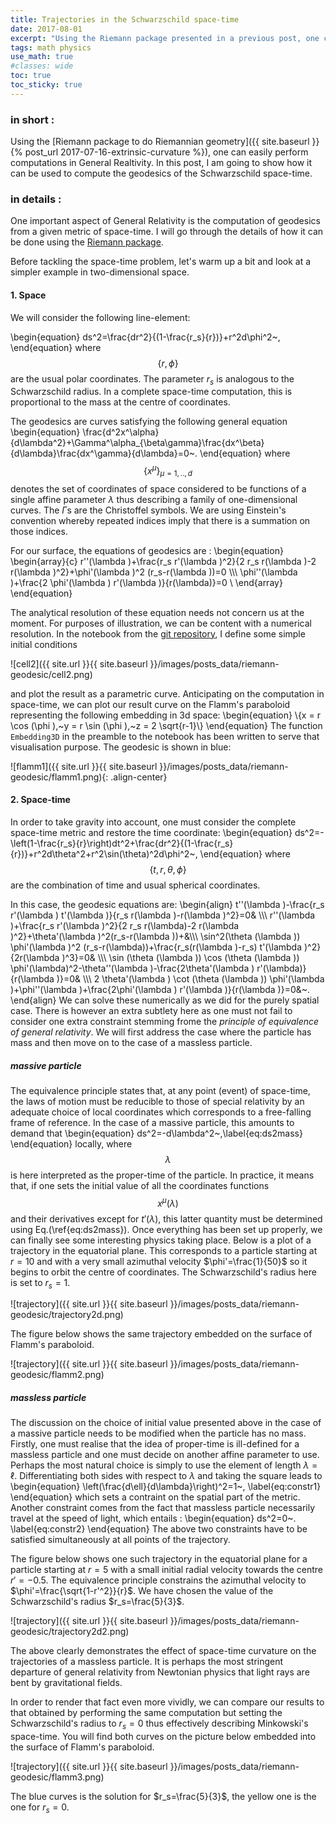 ```yaml
---
title: Trajectories in the Schwarzschild space-time
date: 2017-08-01
excerpt: "Using the Riemann package presented in a previous post, one can easily perform basic computations in General Realtivity. In this post, I am going to show how it can be used to compute the geodesics of the Schwarzschild space-time."
tags: math physics
use_math: true
#classes: wide
toc: true
toc_sticky: true
---
```


### in short :

Using the [Riemann package to do Riemannian geometry]({{ site.baseurl }}{% post_url 2017-07-16-extrinsic-curvature %}), one can easily perform computations in General Realtivity. In this post, I am going to show how it can be used to compute the geodesics of the Schwarzschild space-time.

### in details :

One important aspect of General Relativity is the computation of geodesics from a given metric of space-time. I will go through the details of how it can be done using the [Riemann package](https://github.com/jrekier/Riemann).

Before tackling the space-time problem, let's warm up a bit and look at a simpler example in two-dimensional space.

#### 1. Space

We will consider the following line-element:

\begin{equation}
ds^2=\frac{dr^2}{(1-\frac{r_s}{r})}+r^2d\phi^2~,
\end{equation}
where $$\{r,\phi\}$$ are the usual polar coordinates. The parameter $r_s$ is analogous to the Schwarzschild radius. In a complete space-time computation, this is proportional to the mass at the centre of coordinates.

The geodesics are curves satisfying the following general equation
\begin{equation}
\frac{d^2x^\alpha}{d\lambda^2}+\Gamma^\alpha_{\beta\gamma}\frac{dx^\beta}{d\lambda}\frac{dx^\gamma}{d\lambda}=0~.
\end{equation}
where $$\{x^\mu\}_{\mu=1,..,d}$$ denotes the set of coordinates of space considered to be functions of a single affine parameter $\lambda$ thus describing a family of one-dimensional curves. The $\Gamma$s are the Christoffel symbols. We are using Einstein's convention whereby repeated indices imply that there is a summation on those indices.

For our surface, the equations of geodesics are :
\begin{equation}
\begin{array}{c}
 r''(\lambda )+\frac{r_s r'(\lambda )^2}{2 r_s r(\lambda
   )-2 r(\lambda )^2}+\phi'(\lambda )^2 (r_s-r(\lambda ))=0 \\\\\\
 \phi''(\lambda )+\frac{2 \phi'(\lambda ) r'(\lambda )}{r(\lambda)}=0 \\
\end{array}
\end{equation}

The analytical resolution of these equation needs not concern us at the moment. For purposes of illustration, we can be content with a numerical resolution. In the notebook from the [git repository](https://github.com/jrekier/Riemann), I define some simple initial conditions

![cell2]({{ site.url }}{{ site.baseurl }}/images/posts_data/riemann-geodesic/cell2.png)

and plot the result as a parametric curve. Anticipating on the computation in space-time, we can plot our result curve on the Flamm's paraboloid representing the following embedding in 3d space:
\begin{equation}
\\{x = r \cos (\phi ),~y = r \sin (\phi ),~z = 2 \sqrt{r-1}\\}
\end{equation}
The function `Embedding3D` in the preamble to the notebook has been written to serve that visualisation purpose. The geodesic is shown in blue:

![flamm1]({{ site.url }}{{ site.baseurl }}/images/posts_data/riemann-geodesic/flamm1.png){: .align-center}

#### 2. Space-time

In order to take gravity into account, one must consider the complete space-time metric and restore the time coordinate:
\begin{equation}
ds^2=-\left(1-\frac{r_s}{r}\right)dt^2+\frac{dr^2}{(1-\frac{r_s}{r})}+r^2d\theta^2+r^2\sin(\theta)^2d\phi^2~,
\end{equation}
where $$\{t,r,\theta,\phi\}$$ are the combination of time and usual spherical coordinates.

In this case, the geodesic equations are:
\begin{align}
 t''(\lambda )-\frac{r_s r'(\lambda ) t'(\lambda )}{r_s r(\lambda )-r(\lambda )^2}=0& \\\\\\
 r''(\lambda )+\frac{r_s r'(\lambda )^2}{2 r_s r(\lambda)-2 r(\lambda )^2}+\theta'(\lambda )^2(r_s-r(\lambda ))+&\\\\\\
 \sin^2(\theta (\lambda )) \phi'(\lambda )^2 (r_s-r(\lambda))+\frac{r_s(r(\lambda )-r_s) t'(\lambda )^2}{2r(\lambda )^3}=0& \\\\\\
 \sin (\theta (\lambda )) \cos (\theta (\lambda )) \phi'(\lambda)^2-\theta''(\lambda )-\frac{2\theta'(\lambda ) r'(\lambda)}{r(\lambda )}=0& \\\\\\
 2 \theta'(\lambda ) \cot (\theta (\lambda )) \phi'(\lambda )+\phi''(\lambda )+\frac{2\phi'(\lambda ) r'(\lambda )}{r(\lambda )}=0&~.
\end{align}
We can solve these numerically as we did for the purely spatial case. There is however an extra subtlety here as one must not fail to consider one extra constraint stemming frome the *principle of equivalence of general relativity*. We will first address the case where the particle has mass and then move on to the case of a massless particle.

##### massive particle

The equivalence principle states that, at any point (event) of space-time, the laws of motion must be reducible to those of special relativity by an adequate choice of local coordinates which corresponds to a free-falling frame of reference. In the case of a massive particle, this amounts to demand that
\begin{equation}
ds^2=-d\lambda^2~,\label{eq:ds2mass}
\end{equation}
locally, where $$\lambda$$ is here interpreted as the proper-time of the particle. In practice, it means that, if one sets the initial value of all the coordinates functions $$x^\mu(\lambda)$$ and their derivatives except for $t'(\lambda)$, this latter quantity must be determined using Eq.(\ref{eq:ds2mass}). Once everything has been set up properly, we can finally see some interesting physics taking place. Below is a plot of a trajectory in the equatorial plane. This corresponds to a particle starting at $r=10$ and with a very small azimuthal velocity $\phi'=\frac{1}{50}$ so it begins to orbit the centre of coordinates. The Schwarzschild's radius here is set to $r_s=1$.

![trajectory]({{ site.url }}{{ site.baseurl }}/images/posts_data/riemann-geodesic/trajectory2d.png)

The figure below shows the same trajectory embedded on the surface of Flamm's paraboloid.

![trajectory]({{ site.url }}{{ site.baseurl }}/images/posts_data/riemann-geodesic/flamm2.png)

##### massless particle

The discussion on the choice of initial value presented above in the case of a massive particle needs to be modified when the particle has no mass.
Firstly, one must realise that the idea of proper-time is ill-defined for a massless particle and one must decide on another affine parameter to use. Perhaps the most natural choice is simply to use the element of length $\lambda=\ell$. Differentiating both sides with respect to $\lambda$ and taking the square leads to
\begin{equation}
\left(\frac{d\ell}{d\lambda}\right)^2=1~,
\label{eq:constr1}
\end{equation}
which sets a contraint on the spatial part of the metric.
Another constraint comes from the fact that massless particle necessarily travel at the speed of light, which entails :
\begin{equation}
ds^2=0~.
\label{eq:constr2}
\end{equation}
The above two constraints have to be satisfied simultaneously at all points of the trajectory.

The figure below shows one such trajectory in the equatorial plane for a particle starting at $r=5$ with a small initial radial velocity towards the centre $r'=-0.5$. The equivalence principle constrains the azimuthal velocity to $\phi'=\frac{\sqrt{1-r'^2}}{r}$. We have chosen the value of the Schwarzschild's radius $r_s=\frac{5}{3}$.

![trajectory]({{ site.url }}{{ site.baseurl }}/images/posts_data/riemann-geodesic/trajectory2d2.png)

The above clearly demonstrates the effect of space-time curvature on the trajectories of a massless particle. It is perhaps the most stringent departure of general relativity from Newtonian physics that light rays are bent by gravitational fields.

In order to render that fact even more vividly, we can compare our results to that obtained by performing the same computation but setting the Schwarzschild's radius to $r_s=0$ thus effectively describing Minkowski's space-time. You will find both curves on the picture below embedded into the surface of Flamm's paraboloid.

![trajectory]({{ site.url }}{{ site.baseurl }}/images/posts_data/riemann-geodesic/flamm3.png)

The blue curves is the solution for $r_s=\frac{5}{3}$, the yellow one is the one for $r_s=0$.
